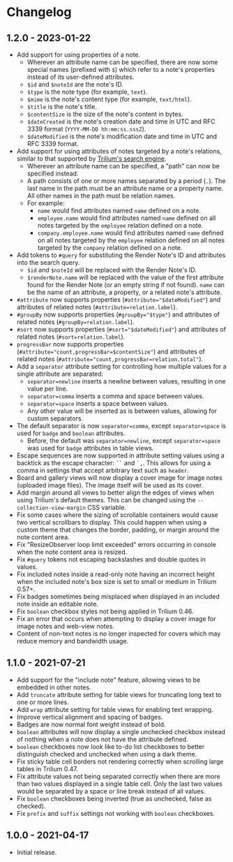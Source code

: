 # Changelog

## 1.2.0 - 2023-01-22

- Add support for using properties of a note.
  - Wherever an attribute name can be specified, there are now some special names (prefixed with `$`) which refer to a note's properties instead of its user-defined attributes.
  - `$id` and `$noteId` are the note's ID.
  - `$type` is the note type (for example, `text`).
  - `$mime` is the note's content type (for example, `text/html`).
  - `$title` is the note's title.
  - `$contentSize` is the size of the note's content in bytes.
  - `$dateCreated` is the note's creation date and time in UTC and RFC 3339 format (`YYYY-MM-DD hh:mm:ss.sssZ`).
  - `$dateModified` is the note's modification date and time in UTC and RFC 3339 format.
- Add support for using attributes of notes targeted by a note's relations, similar to that supported by [Trilium's search engine](https://github.com/zadam/trilium/wiki/Search#advanced-use-cases).
  - Wherever an attribute name can be specified, a "path" can now be specified instead.
  - A path consists of one or more names separated by a period (`.`). The last name in the path must be an attribute name or a property name. All other names in the path must be relation names.
  - For example:
    - `name` would find attributes named `name` defined on a note.
    - `employee.name` would find attributes named `name` defined on all notes targeted by the `employee` relation defined on a note.
    - `company.employee.name` would find attributes named `name` defined on all notes targeted by the `employee` relation defined on all notes targeted by the `company` relation defined on a note.
- Add tokens to `#query` for substituting the Render Note's ID and attributes into the search query.
  - `$id` and `$noteId` will be replaced with the Render Note's ID.
  - `$renderNote.name` will be replaced with the value of the first attribute found for the Render Note (or an empty string if not found). `name` can be the name of an attribute, a property, or a related note's attribute.
- `#attribute` now supports properties (`#attribute="$dateModified"`) and attributes of related notes (`#attribute=relation.label`).
- `#groupBy` now supports properties (`#groupBy="$type"`) and attributes of related notes (`#groupBy=relation.label`).
- `#sort` now supports properties (`#sort="$dateModified"`) and attributes of related notes (`#sort=relation.label`).
- `progressBar` now supports properties (`#attribute="count,progressBar=$contentSize"`) and attributes of related notes (`#attribute="count,progressBar=relation.total"`).
- Add a `separator` attribute setting for controlling how multiple values for a single attribute are separated:
  - `separator=newline` inserts a newline between values, resulting in one value per line.
  - `separator=comma` inserts a comma and space between values.
  - `separator=space` inserts a space between values.
  - Any other value will be inserted as is between values, allowing for custom separators.
- The default separator is now `separator=comma`, except `separator=space` is used for `badge` and `boolean` attributes.
  - Before, the default was `separator=newline`, except `separator=space` was used for `badge` attributes in table views.
- Escape sequences are now supported in attribute setting values using a backtick as the escape character: <code>``</code> and <code>\`,</code>. This allows for using a comma in settings that accept arbitrary text such as `header`.
- Board and gallery views will now display a cover image for image notes (uploaded image files). The image itself will be used as its cover.
- Add margin around all views to better align the edges of views when using Trilium's default themes. This can be changed using the `--collection-view-margin` CSS variable.
- Fix some cases where the sizing of scrollable containers would cause two vertical scrollbars to display. This could happen when using a custom theme that changes the border, padding, or margin around the note content area.
- Fix "ResizeObserver loop limit exceeded" errors occurring in console when the note content area is resized.
- Fix `#query` tokens not escaping backslashes and double quotes in values.
- Fix included notes inside a read-only note having an incorrect height when the included note's box size is set to small or medium in Trilium 0.57+.
- Fix badges sometimes being misplaced when displayed in an included note inside an editable note.
- Fix `boolean` checkbox styles not being applied in Trilium 0.46.
- Fix an error that occurs when attempting to display a cover image for image notes and web-view notes.
- Content of non-text notes is no longer inspected for covers which may reduce memory and bandwidth usage.

## 1.1.0 - 2021-07-21

- Add support for the "include note" feature, allowing views to be embedded in other notes.
- Add `truncate` attribute setting for table views for truncating long text to one or more lines.
- Add `wrap` attribute setting for table views for enabling text wrapping.
- Improve vertical alignment and spacing of badges.
- Badges are now normal font weight instead of bold.
- `boolean` attributes will now display a single unchecked checkbox instead of nothing when a note does not have the attribute defined.
- `boolean` checkboxes now look like to-do list checkboxes to better distinguish checked and unchecked when using a dark theme.
- Fix sticky table cell borders not rendering correctly when scrolling large tables in Trilium 0.47.
- Fix attribute values not being separated correctly when there are more than two values displayed in a single table cell. Only the last two values would be separated by a space or line break instead of all values.
- Fix `boolean` checkboxes being inverted (true as unchecked, false as checked).
- Fix `prefix` and `suffix` settings not working with `boolean` checkboxes.

## 1.0.0 - 2021-04-17

- Initial release.
